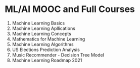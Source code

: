 # ML/AI MOOC and Full Courses

1. Machine Learning Basics
2. Machine Learning Apllications
3. Machine Learning Concepts
4. Mathematics for Machine Learning
5. Machine Learning Algorithms
6. US Elections Prediction Analysis
5. Music Recommender - Decision Tree Model
7. Machine Learning Roadmap 2021

